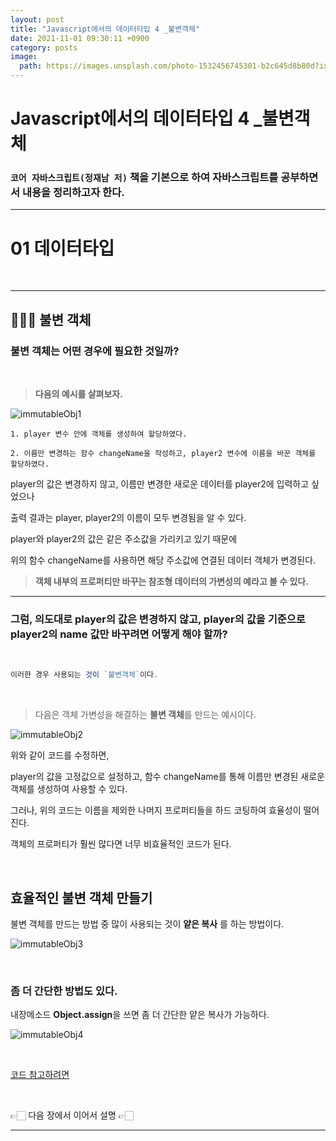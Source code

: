 ```yaml
---
layout: post
title: "Javascript에서의 데이터타입 4 _불변객체"
date: 2021-11-01 09:30:11 +0900
category: posts
image:
  path: https://images.unsplash.com/photo-1532456745301-b2c645d8b80d?ixid=MnwxMjA3fDB8MHxwaG90by1wYWdlfHx8fGVufDB8fHx8&ixlib=rb-1.2.1&auto=format&fit=crop&w=1974&q=80
---
```


# Javascript에서의 데이터타입 4 \_불변객체

### `코어 자바스크립트(정재남 저)` 책을 기본으로 하여 자바스크립트를 공부하면서 내용을 정리하고자 한다.

---

# 01 데이터타입

<br>

---

## 👨🏻‍💻 불변 객체

### 불변 객체는 어떤 경우에 필요한 것일까?

<br>

> **다음의 예시를 살펴보자.**

![immutableObj1](https://user-images.githubusercontent.com/79234473/140087493-037187a5-2774-4e0c-8c85-3f05393c2ca5.png)

```
1. player 변수 안에 객체를 생성하여 할당하였다.

2. 이름만 변경하는 함수 changeName을 작성하고, player2 변수에 이름을 바꾼 객체를 할당하였다.
```

player의 값은 변경하지 않고, 이름만 변경한 새로운 데이터를 player2에 입력하고 싶었으나

출력 결과는 player, player2의 이름이 모두 변경됨을 알 수 있다.

player와 player2의 값은 같은 주소값을 가리키고 있기 때문에

위의 함수 changeName를 사용하면 해당 주소값에 연결된 데이터 객체가 변경된다.

> **객체 내부의 프로퍼티만 바꾸는 참조형 데이터의 가변성의 예라고 볼 수 있다.**

---

### 그럼, 의도대로 player의 값은 변경하지 않고, player의 값을 기준으로 player2의 name 값만 바꾸려면 어떻게 해야 할까?

<br>

```jsx
이러한 경우 사용되는 것이 `불변객체`이다.
```

<br>

> 다음은 객체 가변성을 해결하는 **불변 객체**를 만드는 예시이다.

![immutableObj2](https://user-images.githubusercontent.com/79234473/140087503-64432ac4-e24d-495e-8f84-416ca2143db5.png)

위와 같이 코드를 수정하면,

player의 값을 고정값으로 설정하고, 함수 changeName를 통해 이름만 변경된 새로운 객체를 생성하여 사용할 수 있다.

그러나, 위의 코드는 이름을 제외한 나머지 프로퍼티들을 하드 코팅하여 효율성이 떨어진다.

객체의 프로퍼티가 훨씬 많다면 너무 비효율적인 코드가 된다.

<br>

## 효율적인 불변 객체 만들기

불변 객체를 만드는 방법 중 많이 사용되는 것이 **얕은 복사** 를 하는 방법이다.

![immutableObj3](https://user-images.githubusercontent.com/79234473/140087510-e1f0e199-adcd-4a8c-bedd-e939477acbdd.png)

<br>

### 좀 더 간단한 방법도 있다.

내장메소드 **Object.assign**을 쓰면 좀 더 간단한 얕은 복사가 가능하다.

![immutableObj4](https://user-images.githubusercontent.com/79234473/140087514-36b2a994-fec4-4d26-89c2-920bc3a81b97.png)

<br>

[코드 참고하려면](https://github.com/Gryffindor0ne/studyNote/blob/main/JavaScript/DataType4.md)

<br>

👉🏻 다음 장에서 이어서 설명 👉🏻

---
